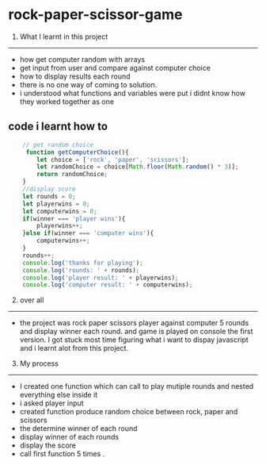 # rock-paper-scissor-game

1. What I learnt in this project 
---------
- how get computer random with arrays 
- get input from user and compare against computer choice 
- how to display results each round 
- there is no one way of coming to solution.
- i understood what functions and variables  were put i didnt know how they worked together as one 

code i learnt how to 
- 
```javascript
    // get random choice
     function getComputerChoice(){
        let choice = ['rock', 'paper', 'scissors'];
        let randomChoice = choice[Math.floor(Math.random() * 3)];
        return randomChoice;
    }
    //display score
    let rounds = 0;
    let playerwins = 0;
    let computerwins = 0;
    if(winner === 'player wins'){
        playerwins++;
    }else if(winner === 'computer wins'){
        computerwins++;
    }
    rounds++;
    console.log('thanks for playing');
    console.log('rounds: ' + rounds);
    console.log('player result: ' + playerwins);
    console.log('computer result: ' + computerwins);

```


2. over all 
----
- the project was rock paper scissors player against computer 5 rounds and display winner each round. and game is played on console the first version. I got stuck most time figuring what i want to dispay javascript and i learnt alot from this project.


3. My process 
----
- I created one function which can call to play mutiple rounds and nested everything else inside it
- i asked player input 
- created function produce random choice between rock, paper and scissors
- the determine winner of each round 
- display winner of each rounds 
- display the score 
- call first function 5 times .